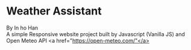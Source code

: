 # Weather Assistant
By In ho Han <br/>
A simple Responsive website project built by Javascript (Vanilla JS) and Open Meteo API <a href="https://open-meteo.com/"</a>
